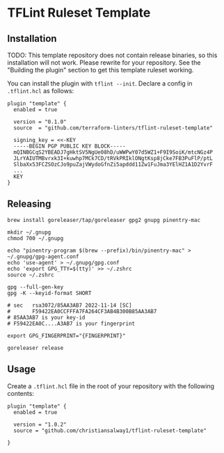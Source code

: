 # TFLint Ruleset Template

## Installation

TODO: This template repository does not contain release binaries, so this installation will not work. Please rewrite for your repository. See the "Building the plugin" section to get this template ruleset working.

You can install the plugin with `tflint --init`. Declare a config in `.tflint.hcl` as follows:

```hcl
plugin "template" {
  enabled = true

  version = "0.1.0"
  source  = "github.com/terraform-linters/tflint-ruleset-template"

  signing_key = <<-KEY
  -----BEGIN PGP PUBLIC KEY BLOCK-----
  mQINBGCqS2YBEADJ7gHktSV5NgUe08hD/uWWPwY07d5WZ1+F9I9SoiK/mtcNGz4P
  JLrYAIUTMBvrxk3I+kuwhp7MCk7CD/tRVkPRIklONgtKsp8jCke7FB3PuFlP/ptL
  SlbaXx53FCZSOzCJo9puZajVWydoGfnZi5apddd11Zw1FuJma3YElHZ1A1D2YvrF
  ...
  KEY
}
```

## Releasing

```shell
brew install goreleaser/tap/goreleaser gpg2 gnupg pinentry-mac

mkdir ~/.gnupg
chmod 700 ~/.gnupg

echo "pinentry-program $(brew --prefix)/bin/pinentry-mac" > ~/.gnupg/gpg-agent.conf
echo 'use-agent' > ~/.gnupg/gpg.conf
echo 'export GPG_TTY=$(tty)' >> ~/.zshrc
source ~/.zshrc

gpg --full-gen-key
gpg -K --keyid-format SHORT

# sec   rsa3072/85AA3AB7 2022-11-14 [SC]
#       F59422EA0CCFFFA7FA264CF3AB4B300B85AA3AB7
# 85AA3AB7 is your key-id
# F59422EA0C....A3AB7 is your fingerprint

export GPG_FINGERPRINT="{FINGERPRINT}"

goreleaser release
```

## Usage

Create a `.tflint.hcl` file in the root of your repository with the following contents:

```text
plugin "template" {
  enabled = true

  version = "1.0.2"
  source = "github.com/christiansalway1/tflint-ruleset-template"

}
```
